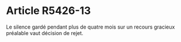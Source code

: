 # Article R5426-13

  
Le silence gardé pendant plus de quatre mois sur un recours gracieux préalable vaut décision de rejet.